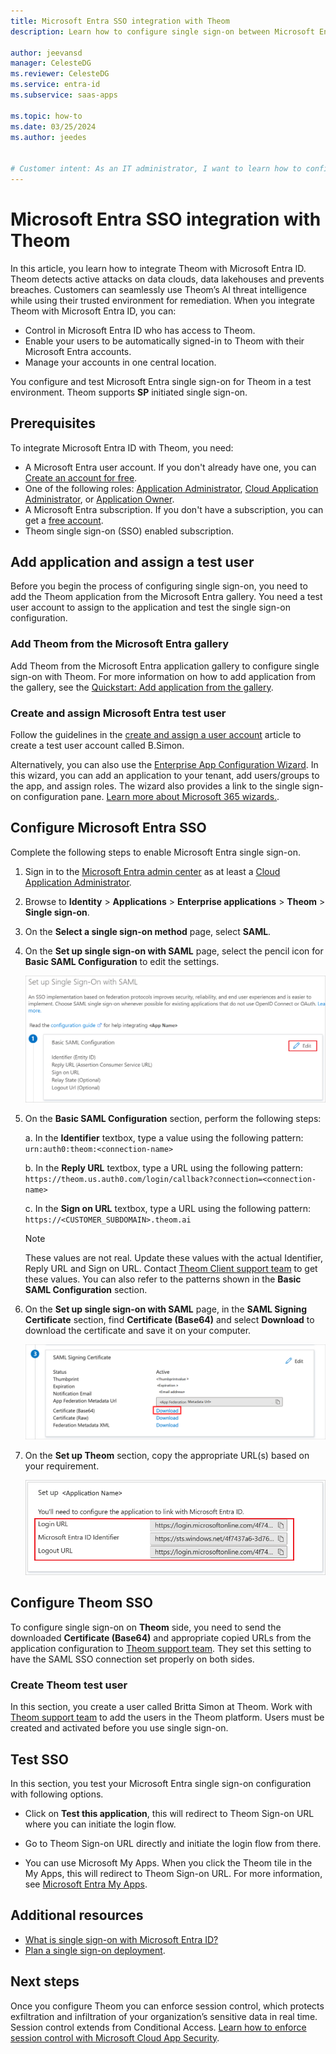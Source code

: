 ```yaml
---
title: Microsoft Entra SSO integration with Theom
description: Learn how to configure single sign-on between Microsoft Entra ID and Theom.

author: jeevansd
manager: CelesteDG
ms.reviewer: CelesteDG
ms.service: entra-id
ms.subservice: saas-apps

ms.topic: how-to
ms.date: 03/25/2024
ms.author: jeedes


# Customer intent: As an IT administrator, I want to learn how to configure single sign-on between Microsoft Entra ID and Theom so that I can control who has access to Theom, enable automatic sign-in with Microsoft Entra accounts, and manage my accounts in one central location.
---
```


# Microsoft Entra SSO integration with Theom

In this article, you learn how to integrate Theom with Microsoft Entra ID. Theom detects active attacks on data clouds, data lakehouses and prevents breaches. Customers can seamlessly use Theom’s AI threat intelligence while using their trusted environment for remediation. When you integrate Theom with Microsoft Entra ID, you can:

* Control in Microsoft Entra ID who has access to Theom.
* Enable your users to be automatically signed-in to Theom with their Microsoft Entra accounts.
* Manage your accounts in one central location.

You configure and test Microsoft Entra single sign-on for Theom in a test environment. Theom supports **SP** initiated single sign-on.

## Prerequisites

To integrate Microsoft Entra ID with Theom, you need:

* A Microsoft Entra user account. If you don't already have one, you can [Create an account for free](https://azure.microsoft.com/free/?WT.mc_id=A261C142F).
* One of the following roles: [Application Administrator](/entra/identity/role-based-access-control/permissions-reference#application-administrator), [Cloud Application Administrator](/entra/identity/role-based-access-control/permissions-reference#cloud-application-administrator), or [Application Owner](/entra/fundamentals/users-default-permissions#owned-enterprise-applications).
* A Microsoft Entra subscription. If you don't have a subscription, you can get a [free account](https://azure.microsoft.com/free/).
* Theom single sign-on (SSO) enabled subscription.

## Add application and assign a test user

Before you begin the process of configuring single sign-on, you need to add the Theom application from the Microsoft Entra gallery. You need a test user account to assign to the application and test the single sign-on configuration.

<a name='add-theom-from-the-azure-ad-gallery'></a>

### Add Theom from the Microsoft Entra gallery

Add Theom from the Microsoft Entra application gallery to configure single sign-on with Theom. For more information on how to add application from the gallery, see the [Quickstart: Add application from the gallery](~/identity/enterprise-apps/add-application-portal.md).

<a name='create-and-assign-azure-ad-test-user'></a>

### Create and assign Microsoft Entra test user

Follow the guidelines in the [create and assign a user account](~/identity/enterprise-apps/add-application-portal-assign-users.md) article to create a test user account called B.Simon.

Alternatively, you can also use the [Enterprise App Configuration Wizard](https://portal.office.com/AdminPortal/home?Q=Docs#/azureadappintegration). In this wizard, you can add an application to your tenant, add users/groups to the app, and assign roles. The wizard also provides a link to the single sign-on configuration pane. [Learn more about Microsoft 365 wizards.](/microsoft-365/admin/misc/azure-ad-setup-guides). 

<a name='configure-azure-ad-sso'></a>

## Configure Microsoft Entra SSO

Complete the following steps to enable Microsoft Entra single sign-on.

1. Sign in to the [Microsoft Entra admin center](https://entra.microsoft.com) as at least a [Cloud Application Administrator](~/identity/role-based-access-control/permissions-reference.md#cloud-application-administrator).
1. Browse to **Identity** > **Applications** > **Enterprise applications** > **Theom** > **Single sign-on**.
1. On the **Select a single sign-on method** page, select **SAML**.
1. On the **Set up single sign-on with SAML** page, select the pencil icon for **Basic SAML Configuration** to edit the settings.

   ![Screenshot shows how to edit Basic SAML Configuration.](common/edit-urls.png "Basic Configuration")

1. On the **Basic SAML Configuration** section, perform the following steps:

    a. In the **Identifier** textbox, type a value using the following pattern:
    `urn:auth0:theom:<connection-name>`

    b. In the **Reply URL** textbox, type a URL using the following pattern:
    `https://theom.us.auth0.com/login/callback?connection=<connection-name>`
    
    c. In the **Sign on URL** textbox, type a URL using the following pattern:
    `https://<CUSTOMER_SUBDOMAIN>.theom.ai`

    > [!NOTE]
    > These values are not real. Update these values with the actual Identifier, Reply URL and Sign on URL. Contact [Theom Client support team](mailto:help@theom.ai) to get these values. You can also refer to the patterns shown in the **Basic SAML Configuration** section.

1. On the **Set up single sign-on with SAML** page, in the **SAML Signing Certificate** section, find **Certificate (Base64)** and select **Download** to download the certificate and save it on your computer.

    ![Screenshot shows the Certificate download link.](common/certificatebase64.png "Certificate")

1. On the **Set up Theom** section, copy the appropriate URL(s) based on your requirement.

	![Screenshot shows to copy configuration appropriate URL.](common/copy-configuration-urls.png "Metadata") 

## Configure Theom SSO

To configure single sign-on on **Theom** side, you need to send the downloaded **Certificate (Base64)** and appropriate copied URLs from the application configuration to [Theom support team](mailto:help@theom.ai). They set this setting to have the SAML SSO connection set properly on both sides.

### Create Theom test user

In this section, you create a user called Britta Simon at Theom. Work with [Theom support team](mailto:help@theom.ai) to add the users in the Theom platform. Users must be created and activated before you use single sign-on.

## Test SSO 

In this section, you test your Microsoft Entra single sign-on configuration with following options. 

* Click on **Test this application**, this will redirect to Theom Sign-on URL where you can initiate the login flow. 

* Go to Theom Sign-on URL directly and initiate the login flow from there.

* You can use Microsoft My Apps. When you click the Theom tile in the My Apps, this will redirect to Theom Sign-on URL. For more information, see [Microsoft Entra My Apps](/azure/active-directory/manage-apps/end-user-experiences#azure-ad-my-apps).

## Additional resources

* [What is single sign-on with Microsoft Entra ID?](~/identity/enterprise-apps/what-is-single-sign-on.md)
* [Plan a single sign-on deployment](~/identity/enterprise-apps/plan-sso-deployment.md).

## Next steps

Once you configure Theom you can enforce session control, which protects exfiltration and infiltration of your organization’s sensitive data in real time. Session control extends from Conditional Access. [Learn how to enforce session control with Microsoft Cloud App Security](/cloud-app-security/proxy-deployment-aad).
